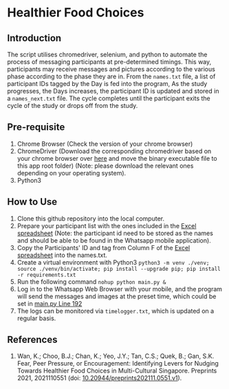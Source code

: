 # Healthier Food Choices

## Introduction
The script utilises chromedriver, selenium, and python to automate the process of messaging participants at pre-determined timings. This way, participants may receive messages and pictures according to the various phase according to the phase they are in. From the `names.txt` file, a list of participant IDs tagged by the Day is fed into the program, As the study progresses, the Days increases, the participant ID is updated and stored in a `names_next.txt` file. The cycle completes until the participant exits the cycle of the study or drops off from the study.

## Pre-requisite
1. Chrome Browser (Check the version of your chrome browser)
2. ChromeDriver (Download the corresponding chromedriver based on your chrome browser over [here](https://chromedriver.chromium.org/downloads) and move the binary executable file to this app root folder) (Note: please download the relevant ones depending on your operating system).
3. Python3

## How to Use
1. Clone this github repository into the local computer.
2. Prepare your participant list with the ones included in the [Excel spreadsheet](./Participant_List.xlsx) (Note: the participant id need to be stored as the names and should be able to be found in the Whatsapp mobile application).
3. Copy the Participants' ID and tag from Column F of the [Excel spreadsheet](./Participant_List.xlsx) into the names.txt.
4. Create a virtual environment with Python3 `python3 -m venv ./venv; source ./venv/bin/activate; pip install --upgrade pip; pip install -r requirements.txt`
5. Run the following command `nohup python main.py &`
6. Log in to the Whatsapp Web Browser with your mobile, and the program will send the messages and images at the preset time, which could be set in [main.py Line 192](./main.py)
6. The logs can be monitored via `timelogger.txt`, which is updated on a regular basis.

## References
1. Wan, K.; Choo, B.J.; Chan, K.; Yeo, J.Y.; Tan, C.S.; Quek, B.; Gan, S.K. Fear, Peer Pressure, or Encouragement: Identifying Levers for Nudging Towards Healthier Food Choices in Multi-Cultural Singapore. Preprints 2021, 2021110551 (doi: [10.20944/preprints202111.0551.v1](https://www.preprints.org/manuscript/202111.0551/v1)).
